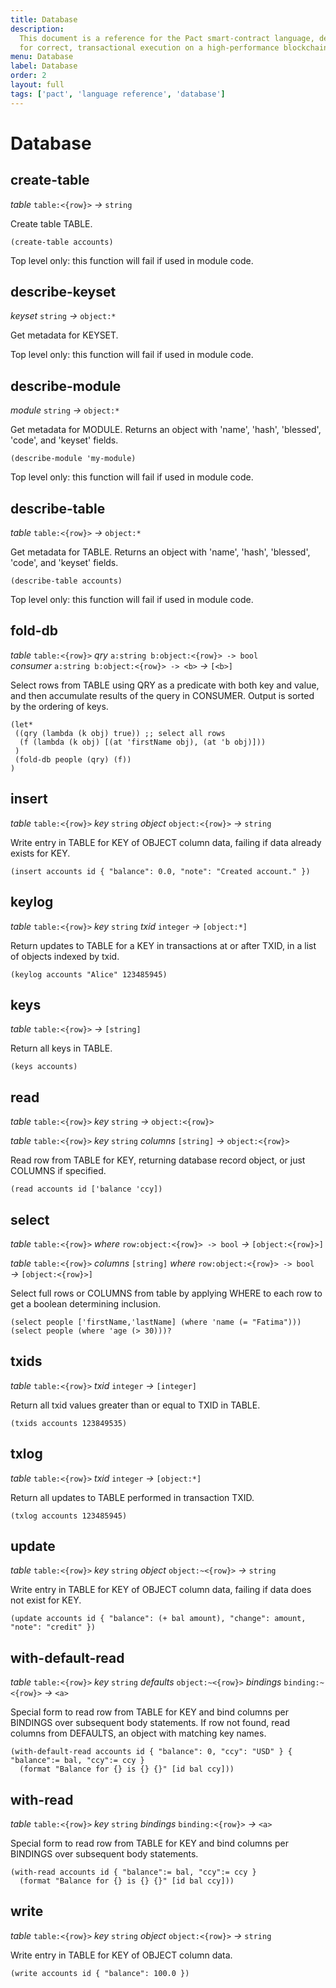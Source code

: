 ```yaml
---
title: Database
description:
  This document is a reference for the Pact smart-contract language, designed
  for correct, transactional execution on a high-performance blockchain.
menu: Database
label: Database
order: 2
layout: full
tags: ['pact', 'language reference', 'database']
---
```


# Database

## create-table

_table_&nbsp;`table:<{row}>` _&rarr;_&nbsp;`string`

Create table TABLE.

```pact
(create-table accounts)
```

Top level only: this function will fail if used in module code.

## describe-keyset

_keyset_&nbsp;`string` _&rarr;_&nbsp;`object:*`

Get metadata for KEYSET.

Top level only: this function will fail if used in module code.

## describe-module

_module_&nbsp;`string` _&rarr;_&nbsp;`object:*`

Get metadata for MODULE. Returns an object with 'name', 'hash', 'blessed',
'code', and 'keyset' fields.

```pact
(describe-module 'my-module)
```

Top level only: this function will fail if used in module code.

## describe-table

_table_&nbsp;`table:<{row}>` _&rarr;_&nbsp;`object:*`

Get metadata for TABLE. Returns an object with 'name', 'hash', 'blessed',
'code', and 'keyset' fields.

```pact
(describe-table accounts)
```

Top level only: this function will fail if used in module code.

## fold-db

_table_&nbsp;`table:<{row}>` _qry_&nbsp;`a:string b:object:<{row}> -> bool`
_consumer_&nbsp;`a:string b:object:<{row}> -> <b>` _&rarr;_&nbsp;`[<b>]`

Select rows from TABLE using QRY as a predicate with both key and value, and
then accumulate results of the query in CONSUMER. Output is sorted by the
ordering of keys.

```pact
(let*
 ((qry (lambda (k obj) true)) ;; select all rows
  (f (lambda (k obj) [(at 'firstName obj), (at 'b obj)]))
 )
 (fold-db people (qry) (f))
)
```

## insert

_table_&nbsp;`table:<{row}>` _key_&nbsp;`string` _object_&nbsp;`object:<{row}>`
_&rarr;_&nbsp;`string`

Write entry in TABLE for KEY of OBJECT column data, failing if data already
exists for KEY.

```pact
(insert accounts id { "balance": 0.0, "note": "Created account." })
```

## keylog

_table_&nbsp;`table:<{row}>` _key_&nbsp;`string` _txid_&nbsp;`integer`
_&rarr;_&nbsp;`[object:*]`

Return updates to TABLE for a KEY in transactions at or after TXID, in a list of
objects indexed by txid.

```pact
(keylog accounts "Alice" 123485945)
```

## keys

_table_&nbsp;`table:<{row}>` _&rarr;_&nbsp;`[string]`

Return all keys in TABLE.

```pact
(keys accounts)
```

## read

_table_&nbsp;`table:<{row}>` _key_&nbsp;`string` _&rarr;_&nbsp;`object:<{row}>`

_table_&nbsp;`table:<{row}>` _key_&nbsp;`string` _columns_&nbsp;`[string]`
_&rarr;_&nbsp;`object:<{row}>`

Read row from TABLE for KEY, returning database record object, or just COLUMNS
if specified.

```pact
(read accounts id ['balance 'ccy])
```

## select

_table_&nbsp;`table:<{row}>` _where_&nbsp;`row:object:<{row}> -> bool`
_&rarr;_&nbsp;`[object:<{row}>]`

_table_&nbsp;`table:<{row}>` _columns_&nbsp;`[string]`
_where_&nbsp;`row:object:<{row}> -> bool` _&rarr;_&nbsp;`[object:<{row}>]`

Select full rows or COLUMNS from table by applying WHERE to each row to get a
boolean determining inclusion.

```pact
(select people ['firstName,'lastName] (where 'name (= "Fatima")))
(select people (where 'age (> 30)))?
```

## txids

_table_&nbsp;`table:<{row}>` _txid_&nbsp;`integer` _&rarr;_&nbsp;`[integer]`

Return all txid values greater than or equal to TXID in TABLE.

```pact
(txids accounts 123849535)
```

## txlog

_table_&nbsp;`table:<{row}>` _txid_&nbsp;`integer` _&rarr;_&nbsp;`[object:*]`

Return all updates to TABLE performed in transaction TXID.

```pact
(txlog accounts 123485945)
```

## update

_table_&nbsp;`table:<{row}>` _key_&nbsp;`string` _object_&nbsp;`object:~<{row}>`
_&rarr;_&nbsp;`string`

Write entry in TABLE for KEY of OBJECT column data, failing if data does not
exist for KEY.

```pact
(update accounts id { "balance": (+ bal amount), "change": amount, "note": "credit" })
```

## with-default-read

_table_&nbsp;`table:<{row}>` _key_&nbsp;`string`
_defaults_&nbsp;`object:~<{row}>` _bindings_&nbsp;`binding:~<{row}>`
_&rarr;_&nbsp;`<a>`

Special form to read row from TABLE for KEY and bind columns per BINDINGS over
subsequent body statements. If row not found, read columns from DEFAULTS, an
object with matching key names.

```pact
(with-default-read accounts id { "balance": 0, "ccy": "USD" } { "balance":= bal, "ccy":= ccy }
  (format "Balance for {} is {} {}" [id bal ccy]))
```

## with-read

_table_&nbsp;`table:<{row}>` _key_&nbsp;`string`
_bindings_&nbsp;`binding:<{row}>` _&rarr;_&nbsp;`<a>`

Special form to read row from TABLE for KEY and bind columns per BINDINGS over
subsequent body statements.

```pact
(with-read accounts id { "balance":= bal, "ccy":= ccy }
  (format "Balance for {} is {} {}" [id bal ccy]))
```

## write

_table_&nbsp;`table:<{row}>` _key_&nbsp;`string` _object_&nbsp;`object:<{row}>`
_&rarr;_&nbsp;`string`

Write entry in TABLE for KEY of OBJECT column data.

```pact
(write accounts id { "balance": 100.0 })
```
